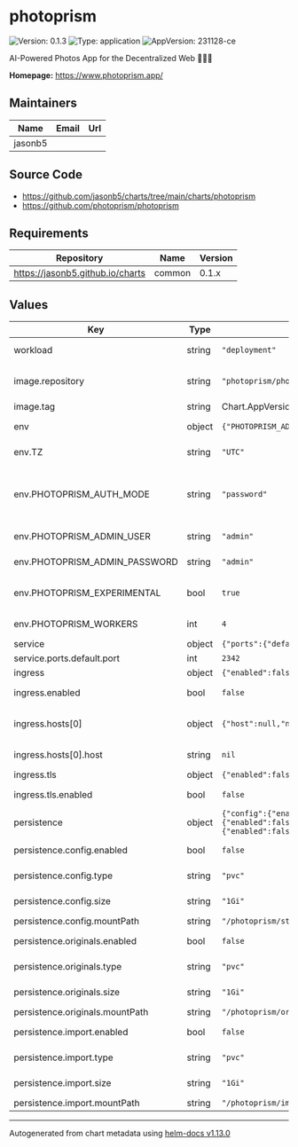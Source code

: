# photoprism

![Version: 0.1.3](https://img.shields.io/badge/Version-0.1.3-informational?style=flat-square) ![Type: application](https://img.shields.io/badge/Type-application-informational?style=flat-square) ![AppVersion: 231128-ce](https://img.shields.io/badge/AppVersion-231128--ce-informational?style=flat-square)

AI-Powered Photos App for the Decentralized Web 🌈💎✨

**Homepage:** <https://www.photoprism.app/>

## Maintainers

| Name | Email | Url |
| ---- | ------ | --- |
| jasonb5 |  |  |

## Source Code

* <https://github.com/jasonb5/charts/tree/main/charts/photoprism>
* <https://github.com/photoprism/photoprism>

## Requirements

| Repository | Name | Version |
|------------|------|---------|
| https://jasonb5.github.io/charts | common | 0.1.x |

## Values

| Key | Type | Default | Description |
|-----|------|---------|-------------|
| workload | string | `"deployment"` | The default [workload](https://jasonb5.github.io/charts/site/guide/common-library/#workload) type |
| image.repository | string | `"photoprism/photoprism"` | Container image repository |
| image.tag | string | Chart.AppVersion | Image tag |
| env | object | `{"PHOTOPRISM_ADMIN_PASSWORD":"admin","PHOTOPRISM_ADMIN_USER":"admin","PHOTOPRISM_AUTH_MODE":"password","PHOTOPRISM_EXPERIMENTAL":true,"PHOTOPRISM_WORKERS":4,"TZ":"UTC"}` | Photoprism [configuration](https://docs.photoprism.app/getting-started/config-options/) |
| env.TZ | string | `"UTC"` | Set the timezone |
| env.PHOTOPRISM_AUTH_MODE | string | `"password"` | Authentication mode, choices: password or public |
| env.PHOTOPRISM_ADMIN_USER | string | `"admin"` | Admin username |
| env.PHOTOPRISM_ADMIN_PASSWORD | string | `"admin"` | Admin password |
| env.PHOTOPRISM_EXPERIMENTAL | bool | `true` | Enable experimental features |
| env.PHOTOPRISM_WORKERS | int | `4` | Number of index workers |
| service | object | `{"ports":{"default":{"port":2342}}}` | [Service](https://jasonb5.github.io/charts/site/guide/common-library/#service) |
| service.ports.default.port | int | `2342` | Default port |
| ingress | object | `{"enabled":false,"hosts":[{"host":null,"name":"default"}],"tls":{"enabled":false}}` | [Ingress](https://jasonb5.github.io/charts/site/guide/common-library/#ingress) |
| ingress.enabled | bool | `false` | Enable/disable ingress |
| ingress.hosts[0] | object | `{"host":null,"name":"default"}` | Reference default service |
| ingress.hosts[0].host | string | `nil` | Ingress hostname |
| ingress.tls | object | `{"enabled":false}` | [TLS](https://jasonb5.github.io/charts/site/guide/common-library/#tls) |
| ingress.tls.enabled | bool | `false` | Enable/disable tls |
| persistence | object | `{"config":{"enabled":false,"mountPath":"/photoprism/storage","size":"1Gi","type":"pvc"},"import":{"enabled":false,"mountPath":"/photoprism/import","size":"1Gi","type":"pvc"},"originals":{"enabled":false,"mountPath":"/photoprism/originals","size":"1Gi","type":"pvc"}}` | [Persistence](https://jasonb5.github.io/charts/site/guide/common-library/#persistence) |
| persistence.config.enabled | bool | `false` | Enable/disable persistence |
| persistence.config.type | string | `"pvc"` | Type of volume mount |
| persistence.config.size | string | `"1Gi"` | Size of volume |
| persistence.config.mountPath | string | `"/photoprism/storage"` | Mount path |
| persistence.originals.enabled | bool | `false` | Enable/disable persistence |
| persistence.originals.type | string | `"pvc"` | Type of volume mount |
| persistence.originals.size | string | `"1Gi"` | Size of volume |
| persistence.originals.mountPath | string | `"/photoprism/originals"` | Mount path |
| persistence.import.enabled | bool | `false` | Enable/disable persistence |
| persistence.import.type | string | `"pvc"` | Type of volume mount |
| persistence.import.size | string | `"1Gi"` | Size of volume |
| persistence.import.mountPath | string | `"/photoprism/import"` | Mount path |

----------------------------------------------
Autogenerated from chart metadata using [helm-docs v1.13.0](https://github.com/norwoodj/helm-docs/releases/v1.13.0)
